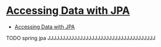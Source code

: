 # [Accessing Data with JPA](https://spring.io/guides/gs/accessing-data-jpa/)

- [Accessing Data with JPA](#accessing-data-with-jpa)














TODO spring jpa JJJJJJJJJJJJJJJJJJJJJJJJJJJJJJJJJJJJJ